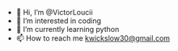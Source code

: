 - 👋 Hi, I’m @VictorLoucii
- 👀 I’m interested in coding
- 🌱 I’m currently learning python
- 📫 How to reach me kwickslow30@gmail.com

<!---
VictorLoucii/VictorLoucii is a ✨ special ✨ repository because its `README.md` (this file) appears on your GitHub profile.
You can click the Preview link to take a look at your changes.
--->
